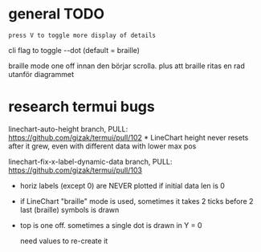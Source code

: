 # general TODO

    press V to toggle more display of details

cli flag to toggle --dot (default = braille)
    
braille mode one off innan den börjar scrolla. plus att braille ritas en rad utanför diagrammet


# research termui bugs

linechart-auto-height branch, PULL:
https://github.com/gizak/termui/pull/102
    * LineChart height never resets after it grew, even with different data with lower max pos

linechart-fix-x-label-dynamic-data branch, PULL:
https://github.com/gizak/termui/pull/103
* horiz labels (except 0) are NEVER plotted if initial data len is 0



* if LineChart "braille" mode is used, sometimes it takes 2 ticks before 2 last (braille) symbols is drawn

* top is one off. sometimes a single dot is drawn in Y = 0

    need values to re-create it
